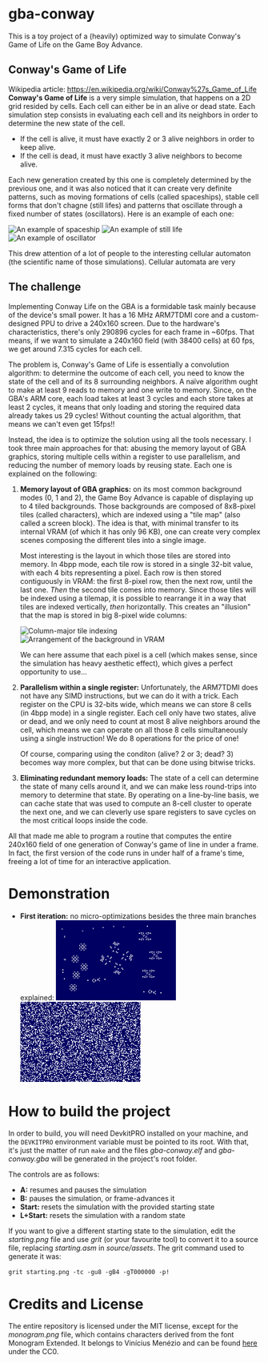 gba-conway
===
This is a toy project of a (heavily) optimized way to simulate Conway's Game of Life on the 
Game Boy Advance.

Conway's Game of Life
---
Wikipedia article: https://en.wikipedia.org/wiki/Conway%27s_Game_of_Life
**Conway's Game of Life** is a very simple simulation, that happens on a 2D grid resided by 
cells. Each cell can either be in an alive or dead state. Each simulation step consists in 
evaluating each cell and its neighbors in order to determine the new state of the cell.
- If the cell is alive, it must have exactly 2 or 3 alive neighbors in order to keep alive.
- If the cell is dead, it must have exactly 3 alive neighbors to become alive.

Each new generation created by this one is completely determined by the previous one, and it was 
also noticed that it can create very definite patterns, such as moving formations of cells 
(called spaceships), stable cell forms that don't chagne (still lifes) and patterns that oscillate
through a fixed number of states (oscillators). Here is an example of each one:

![An example of spaceship](https://upload.wikimedia.org/wikipedia/commons/f/f2/Game_of_life_animated_glider.gif) 
![An example of still life](https://upload.wikimedia.org/wikipedia/commons/7/7f/Game_of_life_boat.svg) 
![An example of oscillator](https://upload.wikimedia.org/wikipedia/commons/9/95/Game_of_life_blinker.gif)

This drew attention of a lot of people to the interesting cellular automaton (the scientific name
of those simulations). Cellular automata are very 

The challenge
---
Implementing Conway Life on the GBA is a formidable task mainly because of the device's small 
power. It has a 16 MHz ARM7TDMI core and a custom-designed PPU to drive a 240x160 screen. Due to 
the hardware's characteristics, there's only 290896 cycles for each frame in ~60fps. That means, 
if we want to simulate a 240x160 field (with 38400 cells) at 60 fps, we get around 7.315 cycles 
for each cell. 

The problem is, Conway's Game of Life is essentially a convolution algorithm: to determine the
outcome of each cell, you need to know the state of the cell and of its 8 surrounding neighbors.
A naïve algorithm ought to make at least 9 reads to memory and one write to memory. Since, on
the GBA's ARM core, each load takes at least 3 cycles and each store takes at least 2 cycles, 
it means that only loading and storing the required data already takes us 29 cycles! Without
counting the actual algorithm, that means we can't even get 15fps!!

Instead, the idea is to optimize the solution using all the tools necessary. I took three main
approaches for that: abusing the memory layout of GBA graphics, storing multiple cells within a
register to use parallelism, and reducing the number of memory loads by reusing state. Each one
is explained on the following:

1. **Memory layout of GBA graphics:** on its most common background modes (0, 1 and 2), the Game
   Boy Advance is capable of displaying up to 4 tiled backgrounds. Those backgrounds are composed
   of 8x8-pixel tiles (called characters), which are indexed using a "tile map" (also called a 
   screen block). The idea is that, with minimal transfer to its internal VRAM (of which it has 
   only 96 KB), one can create very complex scenes composing the different tiles into a single 
   image.

   Most interesting is the layout in which those tiles are stored into memory. In 4bpp mode,
   each tile row is stored in a single 32-bit value, with each 4 bits representing a pixel.
   Each row is then stored contiguously in VRAM: the first 8-pixel row, then the next row,
   until the last one. _Then_ the second tile comes into memory. Since those tiles will be
   indexed using a tilemap, it is possible to rearrange it in a way that tiles are indexed 
   vertically, _then_ horizontally. This creates an "illusion" that the map is stored in big 
   8-pixel wide columns:

   ![Column-major tile indexing](https://www.coranac.com/tonc/img/tte/chr4c_map.png) ![Arrangement of the background in VRAM](https://www.coranac.com/tonc/img/tte/src_loops.png)

   We can here assume that each pixel is a cell (which makes sense, since the simulation has
   heavy aesthetic effect), which gives a perfect opportunity to use...

2. **Parallelism within a single register:** Unfortunately, the ARM7TDMI does not have any SIMD
   instructions, but we can do it with a trick. Each register on the CPU is 32-bits wide, which
   means we can store 8 cells (in 4bpp mode) in a single register. Each cell only have two states,
   alive or dead, and we only need to count at most 8 alive neighbors around the cell, which means
   we can operate on all those 8 cells simultaneously using a single instruction! We do 8
   operations for the price of one!

   Of course, comparing using the conditon (alive? 2 or 3; dead? 3) becomes way more complex, but
   that can be done using bitwise tricks.

3. **Eliminating redundant memory loads:** The state of a cell can determine the state of many
   cells around it, and we can make less round-trips into memory to determine that state. By
   operating on a line-by-line basis, we can cache state that was used to compute an 8-cell
   cluster to operate the next one, and we can cleverly use spare registers to save cycles on
   the most critical loops inside the code.

All that made me able to program a routine that computes the entire 240x160 field of one
generation of Conway's game of line in under a frame. In fact, the first version of the code
runs in under half of a frame's time, freeing a lot of time for an interactive application.

Demonstration
===

- **First iteration:** no micro-optimizations besides the three main branches explained:
  ![First demonstration: 129538 cycles, 46%](demo1a.webp) ![First demonstration: 129538 cycles, 46%](demo1b.webp)

How to build the project
===

In order to build, you will need DevkitPRO installed on your machine, and the `DEVKITPRO`
environment variable must be pointed to its root. With that, it's just the matter of run `make`
and the files _gba-conway.elf_ and _gba-conway.gba_ will be generated in the project's root
folder.

The controls are as follows:
- **A:** resumes and pauses the simulation
- **B:** pauses the simulation, or frame-advances it
- **Start:** resets the simulation with the provided starting state
- **L+Start:** resets the simulation with a random state

If you want to give a different starting state to the simulation, edit the _starting.png_ file
and use _grit_ (or your favourite tool) to convert it to a source file, replacing _starting.asm_
in _source/assets_. The grit command used to generate it was:

    grit starting.png -tc -gu8 -gB4 -gT000000 -p!

Credits and License
===

The entire repository is licensed under the MIT license, except for the _monogram.png_ file,
which contains characters derived from the font Monogram Extended. It belongs to Vinícius
Menézio and can be found [here](https://datagoblin.itch.io/monogram) under the CC0.
